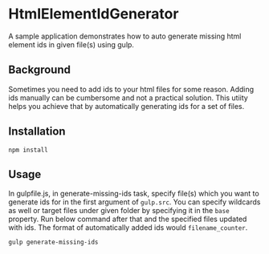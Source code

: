 # HtmlElementIdGenerator
A sample application demonstrates how to auto generate missing html element ids in given file(s) using gulp.

## Background
Sometimes you need to add ids to your html files for some reason. Adding ids manually can be cumbersome and not a practical solution. This utiity helps you achieve that by automatically generating ids for a set of files.


## Installation

`npm install`

## Usage

In gulpfile.js, in generate-missing-ids task, specify file(s) which you want to generate ids for in the first argument of `gulp.src`. You can specify wildcards as well or target files under given folder by specifying it in the `base` property. Run below command after that and the specified files updated with ids. The format of automatically added ids would `filename_counter`.

`gulp generate-missing-ids`

